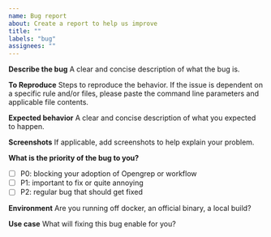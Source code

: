 ```yaml
---
name: Bug report
about: Create a report to help us improve
title: ""
labels: "bug"
assignees: ""
---
```


**Describe the bug**
A clear and concise description of what the bug is.

**To Reproduce**
Steps to reproduce the behavior.
If the issue is dependent on a specific rule and/or files, please paste the command line parameters and applicable file contents.  

**Expected behavior**
A clear and concise description of what you expected to happen.

**Screenshots**
If applicable, add screenshots to help explain your problem.

**What is the priority of the bug to you?**

- [ ] P0: blocking your adoption of Opengrep or workflow
- [ ] P1: important to fix or quite annoying
- [ ] P2: regular bug that should get fixed

**Environment**
Are you running off docker, an official binary, a local build?

**Use case**
What will fixing this bug enable for you?
